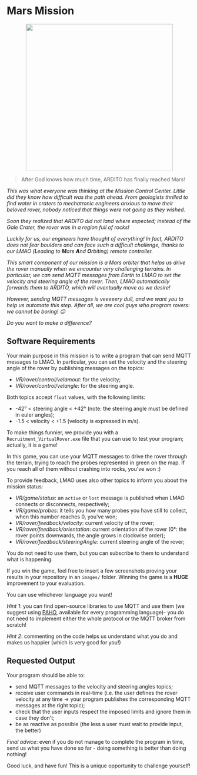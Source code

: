# Mars Mission
<p align="center">
    <img src="img/game.png" width="400">
</p>

> After God knows how much time, ARDITO has finally reached Mars!

*This was what everyone was thinking at the Mission Control Center. Little did they know how difficult was the path ahead. From geologists thrilled to find water in craters to mechatronic engineers anxious to move their beloved rover, nobody noticed that things were not going as they wished.*

*Soon they realized that ARDITO did not land where expected; instead of the Gale Crater, the rover was in a region full of rocks!*

*Luckily for us, our engineers have thought of everything! In fact, ARDITO does not fear boulders and can face such a difficult challenge, thanks to our LMAO (**L**eading to **M**ars **A**nd **O**rbiting) remote controller.*

*This smart component of our mission is a Mars orbiter that helps us drive the rover manually when we encounter very challenging terrains. In particular, we can send MQTT messages from Earth to LMAO to set the velocity and steering angle of the rover. Then, LMAO automatically forwards them to ARDITO, which will eventually move as we desire!*

*However, sending MQTT messages is veeeeery dull, and we want you to help us automate this step. After all, we are cool guys who program rovers: we cannot be boring! :wink:*

*Do you want to make a difference?*

## Software Requirements

Your main purpose in this mission is to write a program that can send MQTT messages to LMAO. In particular, you can set the velocity and the steering angle of the rover by publishing messages on the topics:

- *VR/rover/control/velamout*: for the velocity;
- *VR/rover/control/velangle*: for the steering angle.

Both topics accept `float` values, with the following limits:
- -42° < steering angle < +42° (note: the steering angle must be defined in euler angles);
- -1.5 < velocity < +1.5 (velocity is expressed in m/s).

To make things funnier, we provide you with a `Recruitment_VirtualRover.exe` file that you can use to test your program; actually, it is a game! 

In this game, you can use your MQTT messages to drive the rover through the terrain, trying to reach the probes represented in green on the map. If you reach all of them without crashing into rocks, you've won :)

To provide feedback, LMAO uses also other topics to inform you about the mission status: 

- *VR/game/status*: an `active` or `lost` message is published when LMAO connects or disconnects, respectively;
- *VR/game/probes*: it tells you how many probes you have still to collect, when this number reaches 0, you've won;
- *VR/rover/feedback/velocity*: current velocity of the rover;
- *VR/rover/feedback/orientation*: current orientation of the rover (0°: the rover points downwards, the angle grows in clockwise order);
- *VR/rover/feedback/steeringAngle*: current steering angle of the rover;

You do not need to use them, but you can subscribe to them to understand what is happening.

If you win the game, feel free to insert a few screenshots proving your results in your repository in an `images/` folder. Winning the game is a **HUGE** improvement to your evaluation.

You can use whichever language you want!

*Hint 1*: you can find open-source libraries to use MQTT and use them (we suggest using [PAHO](https://www.google.com/search?q=PAHO+library&oq=PAHO+library&aqs=chrome..69i57j69i60.2392j0j1&sourceid=chrome&ie=UTF-8), available for every programming language)- you do not need to implement either the whole protocol or the MQTT broker from scratch! 

*Hint 2*: commenting on the code helps us understand what you do and makes us happier (which is very good for you!)

## Requested Output

Your program should be able to:
- send MQTT messages to the velocity and steering angles topics;
- receive user commands in real-time (i.e. the user defines the rover velocity at any time -> your program publishes the corresponding MQTT messages at the right topic);
- check that the user inputs respect the imposed limits and ignore them in case they don't;
- be as reactive as possible (the less a user must wait to provide input, the better)

*Final advice*: even if you do not manage to complete the program in time, send us what you have done so far - doing something is better than doing nothing!

Good luck, and have fun! 
This is a unique opportunity to challenge yourself!
